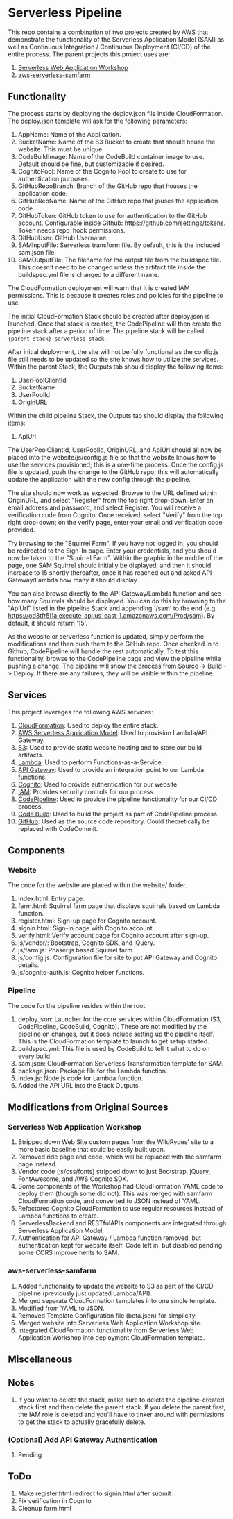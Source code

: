 # Serverless Pipeline
This repo contains a combination of two projects created by AWS that demonstrate the functionality of the Serverless Application Model (SAM) as well as Continuous Integration / Continuous Deployment (CI/CD) of the entire process.
The parent projects this project uses are:

1. [Serverless Web Application Workshop](https://github.com/awslabs/aws-serverless-workshops/tree/master/WebApplication/)
2. [aws-serverless-samfarm](https://github.com/awslabs/aws-serverless-samfarm)

## Functionality

The process starts by deploying the deploy.json file inside CloudFormation. The deploy.json template will ask for the following parameters:

1. AppName: Name of the Application.
2. BucketName: Name of the S3 Bucket to create that should house the website. This must be unique.
3. CodeBuildImage: Name of the CodeBuild container image to use. Default should be fine, but customizable if desired.
4. CognitoPool: Name of the Cognito Pool to create to use for authentication purposes.
5. GitHubRepoBranch: Branch of the GitHub repo that houses the application code.
6. GitHubRepName: Name of the GitHub repo that jouses the application code.
7. GitHubToken: GitHub token to use for authentication to the GitHub account. Configurable inside Github: https://github.com/settings/tokens. Token needs repo_hook permissions.
8. GitHubUser: GitHub Username.
9. SAMInputFile: Serverless transform file. By default, this is the included sam.json file.
10. SAMOutputFile: The filename for the output file from the buildspec file. This doesn't need to be changed unless the artifact file inside the buildspec.yml file is changed to a different name.

The CloudFormation deployment will warn that it is created IAM permissions. This is because it creates roles and policies for the pipeline to use.

The initial CloudFormation Stack should be created after deploy.json is launched. Once that stack is created, the CodePipeline will then create the pipeline stack after a period of time. The pipeline stack will be called ``{parent-stack}-serverless-stack``.

After initial deployment, the site will not be fully functional as the config.js file still needs to be updated so the site knows how to utilize the services. Within the parent Stack, the Outputs tab should display the following items:

1. UserPoolClientId
2. BucketName
3. UserPoolId
4. OriginURL

Within the child pipeline Stack, the Outputs tab should display the following items:

1. ApiUrl

The UserPoolClientId, UserPoolId, OriginURL, and ApiUrl should all now be placed into the website/js/config.js file so that the website knows how to use the services provisioned; this is a one-time process. Once the config.js file is updated, push the change to the GitHub repo; this will automatically update the application with the new config through the pipeline.

The site should now work as expected. Browse to the URL defined within OriginURL, and select "Register" from the top right drop-down. Enter an email address and password, and select Register. You will receive a verification code from Cognito. Once received, select "Verify" from the top right drop-down; on the verify page, enter your email and verification code provided.

Try browsing to the "Squirrel Farm". If you have not logged in, you should be redirected to the Sign-In page. Enter your credentials, and you should now be taken to the "Squirrel Farm". Within the graphic in the middle of the page, one SAM Squirrel should initially be displayed, and then it should increase to 15 shortly thereafter, once it has reached out and asked API Gateway/Lambda how many it should display.

You can also browse directly to the API Gateway/Lambda function and see how many Squirrels should be displayed. You can do this by browsing to the "ApiUrl" listed in the pipeline Stack and appending '/sam' to the end (e.g. https://od3tfr5l1a.execute-api.us-east-1.amazonaws.com/Prod/sam). By default, it should return '15'.

As the website or serverless function is updated, simply perform the modifications and then push them to the GitHub repo. Once checked in to Github, CodePipeline will handle the rest automatically. To test this functionality, browse to the CodePipeline page and view the pipeline while pushing a change. The pipeline will show the process from Source -> Build -> Deploy. If there are any failures, they will be visible within the pipeline.

## Services

This project leverages the following AWS services:
1. [CloudFormation](https://aws.amazon.com/cloudformation/): Used to deploy the entire stack.
2. [AWS Serverless Application Model](https://aws.amazon.com/about-aws/whats-new/2016/11/introducing-the-aws-serverless-application-model/): Used to provision Lambda/API Gateway.
3. [S3](https://aws.amazon.com/s3/): Used to provide static website hosting and to store our build artifacts.
4. [Lambda](https://aws.amazon.com/lambda/): Used to perform Functions-as-a-Service.
5. [API Gateway](https://aws.amazon.com/api-gateway/): Used to provide an integration point to our Lambda functions.
6. [Cognito](https://aws.amazon.com/cognito/): Used to provide authentication for our website.
7. [IAM](https://aws.amazon.com/iam/): Provides security controls for our process.
8. [CodePipeline](https://aws.amazon.com/codepipeline/): Used to provide the pipeline functionality for our CI/CD process.
9. [Code Build](https://aws.amazon.com/codebuild/): Used to build the project as part of CodePipeline process.
10. [GitHub](http://www.github.com): Used as the source code repository. Could theoretically be replaced with CodeCommit.

## Components

### Website

The code for the website are placed within the website/ folder.

1. index.html: Entry page.
2. farm.html: Squirrel farm page that displays squirrels based on Lambda function.
3. register.html: Sign-up page for Cognito account.
4. signin.html: Sign-in page with Cognito account.
5. verify.html: Verify account page for Cognito account after sign-up.
6. js/vendor/: Bootstrap, Cognito SDK, and jQuery.
7. js/farm.js: Phaser.js based Squirrel farm.
8. js/config.js: Configuration file for site to put API Gateway and Cognito details.
9. js/cognito-auth.js: Cognito helper functions.

### Pipeline

The code for the pipeline resides within the root.

1. deploy.json: Launcher for the core services within CloudFormation (S3, CodePipeline, CodeBuild, Cognito). These are not modified by the pipeline on changes, but it does include setting up the pipeline itself. This is the CloudFormation template to launch to get setup started.
2. buildspec.yml: This file is used by CodeBuild to tell it what to do on every build.
3. sam.json: CloudFormation Serverless Transformation template for SAM.
4. package.json: Package file for the Lambda function.
5. index.js: Node.js code for Lambda function.
6. Added the API URL into the Stack Outputs.


## Modifications from Original Sources

### Serverless Web Application Workshop

1. Stripped down Web Site custom pages from the WildRydes' site to a more basic baseline that could be easily built upon.
2. Removed ride page and code, which will be replaced with the samfarm page instead.
3. Vendor code (js/css/fonts) stripped down to just Bootstrap, jQuery, FontAwesome, and AWS Cognito SDK.
4. Some components of the Workshop had CloudFormation YAML code to deploy them (though some did not). This was merged with samfarm CloudFormation code, and converted to JSON instead of YAML.
5. Refactored Cognito CloudFormation to use regular resources instead of Lambda functions to create.
6. ServerlessBackend and RESTfulAPIs components are integrated through Serverless Application Model.
7. Authentication for API Gateway / Lambda function removed, but authentication kept for website itself. Code left in, but disabled pending some CORS improvements to SAM.

### aws-serverless-samfarm

1. Added functionality to update the website to S3 as part of the CI/CD pipeline (previously just updated Lambda/API).
2. Merged separate CloudFormation templates into one single template.
3. Modified from YAML to JSON.
4. Removed Template Configuration file (beta.json) for simplicity.
5. Merged website into Serverless Web Application Workshop site.
6. Integrated CloudFormation functionality from Serverless Web Application Workshop into deployment CloudFormation template.

## Miscellaneous

## Notes

1. If you want to delete the stack, make sure to delete the pipeline-created stack first and then delete the parent stack. If you delete the parent first, the IAM role is deleted and you'll have to tinker around with permissions to get the stack to actually gracefully delete.

### (Optional) Add API Gateway Authentication

1. Pending

## ToDo

1. Make register.html redirect to signin.html after submit
2. Fix verification in Cognito
3. Cleanup farm.html
